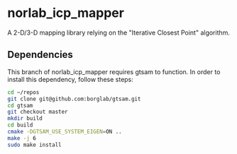 # norlab_icp_mapper
A 2-D/3-D mapping library relying on the "Iterative Closest Point" algorithm.

## Dependencies
This branch of norlab_icp_mapper requires gtsam to function. In order to install this dependency, follow these steps:
```bash
cd ~/repos
git clone git@github.com:borglab/gtsam.git
cd gtsam
git checkout master
mkdir build
cd build
cmake -DGTSAM_USE_SYSTEM_EIGEN=ON ..
make -j 6
sudo make install
```
